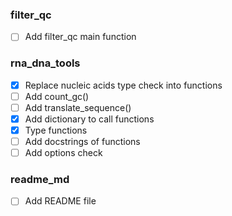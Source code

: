 ### filter_qc

- [ ] Add filter_qc main function

### rna_dna_tools

- [x] Replace nucleic acids type check into functions
- [ ] Add count_gc()
- [ ] Add translate_sequence()
- [x] Add dictionary to call functions
- [x] Type functions
- [ ] Add docstrings of functions
- [ ] Add options check
  
### readme_md

- [ ] Add README file

